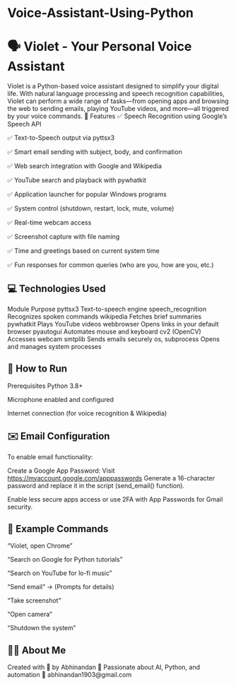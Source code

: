# Voice-Assistant-Using-Python
<h1>🗣️ Violet - Your Personal Voice Assistant</h1>

Violet is a Python-based voice assistant designed to simplify your digital life. With natural language processing and speech recognition capabilities, Violet can perform a wide range of tasks—from opening apps and browsing the web to sending emails, playing YouTube videos, and more—all triggered by your voice commands.
🔧 Features
✅ Speech Recognition using Google’s Speech API

✅ Text-to-Speech output via pyttsx3

✅ Smart email sending with subject, body, and confirmation

✅ Web search integration with Google and Wikipedia

✅ YouTube search and playback with pywhatkit

✅ Application launcher for popular Windows programs

✅ System control (shutdown, restart, lock, mute, volume)

✅ Real-time webcam access

✅ Screenshot capture with file naming

✅ Time and greetings based on current system time

✅ Fun responses for common queries (who are you, how are you, etc.)

<h2>💻 Technologies Used</h2>
Module	Purpose
pyttsx3	Text-to-speech engine
speech_recognition	Recognizes spoken commands
wikipedia	Fetches brief summaries
pywhatkit	Plays YouTube videos
webbrowser	Opens links in your default browser
pyautogui	Automates mouse and keyboard
cv2 (OpenCV)	Accesses webcam
smtplib	Sends emails securely
os, subprocess	Opens and manages system processes

<h2>🚀 How to Run</h2>
Prerequisites
Python 3.8+

Microphone enabled and configured

Internet connection (for voice recognition & Wikipedia)

<h2>✉️ Email Configuration</h2>
To enable email functionality:

Create a Google App Password:
Visit https://myaccount.google.com/apppasswords
Generate a 16-character password and replace it in the script (send_email() function).

Enable less secure apps access or use 2FA with App Passwords for Gmail security.

<h2>🧠 Example Commands</h2>
“Violet, open Chrome”

“Search on Google for Python tutorials”

“Search on YouTube for lo-fi music”

“Send email” → (Prompts for details)

“Take screenshot”

“Open camera”

“Shutdown the system”

<h2>🙋‍♂️ About Me</h2>
Created with 💙 by Abhinandan
🚀 Passionate about AI, Python, and automation
📧 abhinandan1903@gmail.com
